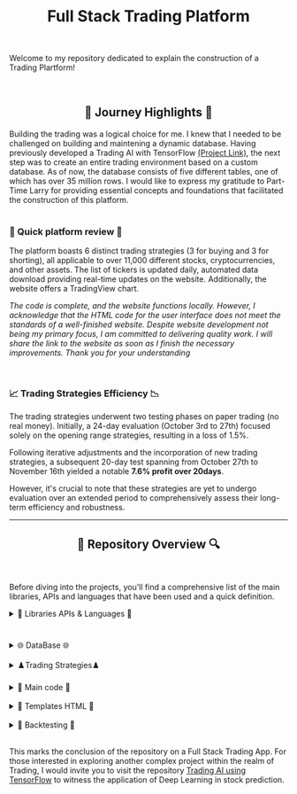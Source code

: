 <h1 align="center">Full Stack Trading Platform</h1>

<br>

Welcome to my repository dedicated to explain the construction of a Trading Plartform!

<br>

<h2 align="center">🌅 Journey Highlights 🌅</h2>
<p>
Building the trading was a logical choice for me. I knew that I needed to be challenged on building and maintening a dynamic database. Having previously developed a Trading AI with TensorFlow <a href="https://github.com/trystan-geoffre/Trading-AI-TensorFlow/tree/master">(Project Link)</a>, the next step was to create an entire trading environment based on a custom database. As of now, the database consists of five different tables, one of which has over 35 million rows.
  I would like to express my gratitude to Part-Time Larry for providing essential concepts and foundations that facilitated the construction of this platform.

<h1></h1>

<h3>💫 Quick platform review 💫 </h3>

The platform boasts 6 distinct trading strategies (3 for buying and 3 for shorting), all applicable to over 11,000 different stocks, cryptocurrencies, and other assets. The list of tickers is updated daily, automated data download providing real-time updates on the website. Additionally, the website offers a TradingView chart.

*The code is complete, and the website functions locally. However, I acknowledge that the HTML code for the user interface does not meet the standards of a well-finished website. Despite website development not being my primary focus, I am committed to delivering quality work. I will share the link to the website as soon as I finish the necessary improvements. Thank you for your understanding*

<br>

<h3>📈 Trading Strategies Efficiency 📉</h3>
The trading strategies underwent two testing phases on paper trading (no real money). Initially, a 24-day evaluation (October 3rd to 27th) focused solely on the opening range strategies, resulting in a loss of 1.5%. 

Following iterative adjustments and the incorporation of new trading strategies, a subsequent 20-day test spanning from October 27th to November 16th yielded a notable **7.6% profit over 20days**. 

However, it's crucial to note that these strategies are yet to undergo evaluation over an extended period to comprehensively assess their long-term efficiency and robustness.

---

<h2 align="center">🔎 Repository Overview 🔍</h2>

<br>

Before diving into the projects, you'll find a comprehensive list of the main libraries, APIs and languages that have been used and a quick definition.
</p>

<details>
  <h2 align="center"> 📖 Libraries APIs & Languages 📖 </h2>
  
  <summary> 📖 Libraries APIs & Languages 📖</summary> 
<p>

  <h3>Languages</h3>

<h4> Python: </h4>
Language used to structure the platform functionalities.

<h4> SQLite: </h4>
To create, maintain a 5GB database with 5 different tables and +35 millions rows.

<h4> HTML: </h4>
Used to create the Trading platform interface and website functionalities.

<h1></h1>
  
<h3>Python Libraries & APIs</h3>
  
<h4> SQLite3: </h4>
Python library that enables the use of SQLite within PythonLibrary permitting to use SQLite within python

<h4> Alpaca_trade_api: </h4>
Python API that allows the utilization of Alpaca's functions, enabling real-time market trading for free, with a focus on algorithmic trading strategies.

<h4> Ta-lib: </h4>
A technical analysis library in Python, providing tools and functions for analyzing financial markets and making informed trading decisions based on technical indicators.

<h4> Backtrader: </h4>
Python framework for developing and testing trading strategies, offering extensive functionality for backtesting and optimizing strategies before deploying them in live markets.

<h4> FastAPI (Jinja2Templates): </h4>
FastAPI is a modern, fast web framework for building APIs with Python, and Jinja2Templates is a template engine used for creating dynamic HTML templates in conjunction with FastAPI.

<h4> Uvicorn: </h4>Serves as a lightweight and efficient way to run asynchronous web applications written in Python. It provides a fast and scalable solution for deploying and managing web servers


<h4> Semantic-UI: </h4>
A user interface framework that utilizes HTML to create a responsive and visually appealing design for the trading platform.

<h4> Crontab: </h4>
A time-based job scheduler, used in this context to schedule and automate periodic tasks within the trading platform.

<h4> Yfinance (yahoo finance): </h4>
Python library that grants access to real-time financial data from Yahoo Finance, facilitating the retrieval of market information for various assets at no cost.

<h4> Trading View: </h4>
A platform that provides advanced charting tools and analysis for financial markets, often integrated into trading applications to offer users a comprehensive view of market data and trends.

</p>
  <br>
</details>

<h1></h1>

<details>
  <h2 align="center">🌐 DataBase 🌐</h2>
  
  <summary> 🌐 DataBase 🌐 </summary> 

  <p>
<h4>Setting Up the Database:</h4>
To initiate the database creation process, first, generate the database named "app.db" using SQLite3. Execute the command "sqlite3 app.db" in the terminal to establish the initial database file. This step lays the foundation for subsequent configurations.


<h4>Configuring Alpaca API, SQLite and Email:</h4>
Following the database creation, proceed to set up a configuration file named "config.py." Enter essential Alpaca API credentials (API_KEY, SECRET_KEY, BASE_URL), define the file location for "app.db" (DB_FILE), and provide email configuration details (EMAIL_ADDRESS, EMAIL_PASSWORD, EMAIL_HOST, EMAIL_PORT).

 
<h4>Database Initialization and Table Management:</h4>
Utilize the scripts in this repository to manage the database. Begin with the "create_db" script  <a href="https://github.com/trystan-geoffre/Full-Stack-Trading-App/blob/master2/create_db.py"> Code Link</a> to establish the five necessary tables. You also have drop_db <a href="https://github.com/trystan-geoffre/Full-Stack-Trading-App/blob/master2/drop_db.py"> Code Link</a> to drop all tables in app.db.


<h4>Populating Stock Information:</h4>
Execute the "populate_stocks.py" script <a href="https://github.com/trystan-geoffre/Full-Stack-Trading-App/blob/master2/populate_stocks.py"> Code Link</a> to populate the "stock" table with information for every stock, cryptocurrency, and asset available on Alpaca. The data includes the symbol/ticker, name, exchange, and a flag indicating whether shorting is permissible. Ensure that the data is successfully loaded using DB Browser for SQLite (or other), resulting in over 13,000 rows. To automatically add new stocks if there is any, create a <a href="https://crontab.guru">Crontab</a> code to run the script. I personally run it daily, after market closure.


<h4>Fetching Historical Stock Prices:</h4>
The "populate_prices" script <a href="https://github.com/trystan-geoffre/Full-Stack-Trading-App/blob/master2/populate_prices.py"> Code Link</a>. downloads data for all tickers in the "stock" table in the "stock_price" table, a process that may take some time due to the substantial volume of data.  Since some Alpaca functionalities are restricted or no longer free, Yahoo Finance is used as an alternative for obtaining free, extensive historical data.The script also addresses variations in ticker names, ensuring a match with Yahoo Finance or dropping unmatched tickers in "stock". After completion, the "stock" table is populated with over 11,000 tickers, the "stock_price" table featuring daily open, close, high, low, volume, and date information. Additionally, in "stock_price" the script calculates the Simple Moving Average (SMA) for 20 and 50 days and the Relative Strength Index (RSI) for 14 days using the Ta-lib analysis library.

  </p>
  <br>
</details>

<br>

<details>
  <h2 align="center"> ♟️ Trading Strategies ♟️ </h2>
  
  <summary>♟️Trading Strategies♟️</summary> 

  <p>
The helpers.py code sets the amount to invest in each trade. You are encouraged to modify this amount according to your preferences or requirements. <a href="https://github.com/trystan-geoffre/Full-Stack-Trading-App/blob/master2/helpers.py"> Code Link</a> 

<h4>Opening Range Breakdown:</h4>
This Python script is designed to automate the execution of a trading strategy, specifically the "opening range breakdown" strategy, using Alpaca API for real-time trading. The script connects to an SQLite database to retrieve stocks associated with the chosen strategy, then checks if the stock has already an order filled. For each stock, it downloads 15-minute interval historical data from Yahoo Finance, calculates the opening range, and determines if a breakdown has occurred after the opening range. If a breakout is detected and there is no existing filled order for the stock, a short order is placed on Alpaca with specified limit, take-profit, and stop-loss prices. The script logs messages for each action and is configured to run for a defined historical data range. <a href="https://github.com/trystan-geoffre/Full-Stack-Trading-App/blob/master2/opening_range_breakdown.py"> Code Link</a>

<h4>Opening Range Breakout:</h4>
The Opening Range Breakout code is similar to the Opening Range Breakdown, with the key difference being the calculation of a breakout. Also, in this context, the code is designed to execute a buy order with a trailing stop instead of a traditional stop-loss and take-profit approach. The trailing stop dynamically adjusts the stop price based on the stock's price movement, enhancing adaptability to market fluctuations. Additionally, the bracket order setup incorporates a limit price, offering control over the maximum price paid for the stock during the buy order execution <a href="https://github.com/trystan-geoffre/Full-Stack-Trading-App/blob/master2/opening_range_breakout.py"> Code Link</a>

<h4>Bollinger Bands Short:</h4>
This Python code is a trading script that utilizes the Alpaca API and Yahoo Finance to implement a Bollinger Bands strategy for a list of stocks. The script connects to a SQLite database, queries for stocks associated with the "bollinger_bands" strategy, and checks for existing orders. It then downloads historical price data, calculates Bollinger Bands, and executes a short order when specific trading conditions are met, incorporating limit prices, take-profit, and stop-loss parameters. The script is designed to automate trading decisions based on the Bollinger Bands indicator, providing a systematic approach to managing short positions in the stock market.<a href="https://github.com/trystan-geoffre/Full-Stack-Trading-App/blob/master2/bollinger_bands_short.py "> Code Link</a>

<h4>Bollinger Bands Long:</h4>
This Bollinger Bands Long code mirrors the Bollinger Bands Short, with the only difference being in the calculation of upward movement and the execution of a buy order instead of a short order.<a href="https://github.com/trystan-geoffre/Full-Stack-Trading-App/blob/master2/bollinger_bands_long.py"> Code Link</a>

To automatically execute the Bollinger Bands and Opening Range Breakout/Down strategies, I utilize Crontab. These scripts are scheduled to run every minute exclusively during the trading hours on trading days. This ensures that the strategies are consistently applied within the active market periods.

<h4>Daily Close:</h4>
This script is designed to automatically close all stock positions at the conclusion of the trading day. To automate its execution, you can implement a Crontab code. I typically schedule it to run 30 minutes before the market closes. The script begins by retrieving and canceling any active sell orders. Subsequently, it proceeds to close out all existing stock positions.
<a href="https://github.com/trystan-geoffre/Full-Stack-Trading-App/blob/master2/daily_close.py"> Code Link</a>
  </p>
  <br>
</details>

<br>

<details>
  <h2 align="center"> 🏹 Main code 🏹</h2>
  
  <summary> 🏹 Main code 🏹 </summary> 

  <p>
This Python code defines a FastAPI application that run through Uvicorn and serves as a web interface for stock trading strategies. It establishes routes for displaying a list of stocks with various filtering options based on financial indicators such as closing highs, closing lows, RSI overbought/sold, and SMA crossovers. The application also provides detailed views for individual stocks, strategies, and a summary of active orders. Users can apply strategies to specific stocks, view existing strategies, and monitor their trading orders through the web interface. The code utilizes SQLite for database management and Alpaca API for retrieving real-time financial data and managing trading orders. 

To launch the website locally, execute the command "uvicorn main:app --reload" in your terminal. You can access the website through the link provided in the following line of the console output: "INFO: Uvicorn running on http://****** (Press CTRL+C to quit)." <a href="https://github.com/trystan-geoffre/Full-Stack-Trading-App/blob/master2/main.py"> Code Link</a>

  </p>
  <br>
</details>

<br>

<details>
  <h2 align="center">🔰 Templates HTML (work in progress) 🔰</h2>
  
  <summary> 🔰 Templates HTML 🔰</summary> 

  <p>
<h4>Layout:</h4>
This HTML code defines a basic web page structure for a stocks-related application. It includes a navigation menu with links to the "Stocks," "Strategies," and "Order History" sections, and a "Logout" option on the right side. The content of the page is expected to be filled dynamically, allowing for flexible rendering based on specific sections or views. The page is styled using the Semantic UI library.<a href="https://github.com/trystan-geoffre/Full-Stack-Trading-App/blob/master2/templates%20html/layout.html"> Code Link</a>

<h4>Index:</h4>
This HTML template, extending a base layout, is designed for rendering a dynamic stock list page. It includes a form with a dropdown menu allowing users to filter stocks based on various criteria such as new closing highs/lows, RSI (Relative Strength Index) overbought/oversold, and positions relative to SMA (Simple Moving Average) values. The template displays a table with stock details, including symbol, name, price, RSI 14, SMA 20, and SMA 50, dynamically populated with data fetched from the server. The table entries link to individual stock detail pages. <a href="https://github.com/trystan-geoffre/Full-Stack-Trading-App/blob/master2/templates%20html/index.html"> Code Link</a>

<h4>Stock detail:</h4>
This HTML template, extending a base layout, is designed for rendering individual stock detail pages. It includes a heading displaying the stock's name and symbol, a TradingView widget for visualizing stock data, a form allowing users to apply trading strategies to the stock, and a table displaying historical price information. The TradingView widget dynamically fetches and displays real-time stock data, and the form enables users to apply various strategies to the selected stock. The historical price table presents key data such as open, high, low, close, and volume for each date. 
<a href="https://github.com/trystan-geoffre/Full-Stack-Trading-App/blob/master2/templates%20html/stock_detail.html"> Code Link</a>

<h4>Strategies:</h4>
This HTML template, extending a base layout, is designed for rendering a page that displays a list of available trading strategies. It includes a heading "Strategies" and a table with each row representing a strategy. Each strategy is a clickable link leading to a detailed view of that specific strategy.
<a href="https://github.com/trystan-geoffre/Full-Stack-Trading-App/blob/master2/templates%20html/strategies.html"> Code Link</a>

<h4>Strategy:</h4>
This HTML template, extending a base layout, is designed for rendering a page that displays a list of stocks associated with a specific trading strategy. It includes a heading that navigates back to the main stocks page, indicating the selected strategy's name. The table below lists each stock's symbol and name.
<a href="https://github.com/trystan-geoffre/Full-Stack-Trading-App/blob/master2/templates%20html/strategy.html"> Code Link</a>

<h4>Orders:</h4>
This HTML template, extending a base layout, is designed for rendering a page that displays a list of trading orders. It includes a heading "Orders" and a table with each row representing an order. The table provides details such as the order creation timestamp, side (buy/sell), quantity, symbol, filled price, and order status. 
<a href="https://github.com/trystan-geoffre/Full-Stack-Trading-App/blob/master2/templates%20html/orders.html"> Code Link</a>
  </p>
  <br>
</details>

<br>

<details>
  <h2 align="center">🎯 Backtesting 🎯</h2>
  
  <summary> 🎯 Backtesting 🎯</summary> 

  <p>
You can find the Stocks' tickers I have used for the Backtesting in minute_stocks.csv  <a href="https://github.com/trystan-geoffre/Full-Stack-Trading-App/blob/master2/minute_stocks.csv"> Code Link</a>

<h4>Populate Minute Data:</h4>
This Python script imports necessary libraries and connects to an SQLite database. It reads stock symbols from a CSV file, retrieves historical minute-level price data using Yahoo Finance API for each stock, and inserts the data into the database. The script iterates through a specified date range, resamples the data to 1-minute intervals, and handles missing values.<a href="https://github.com/trystan-geoffre/Full-Stack-Trading-App/blob/master2/populate_minute_data.py"> Code Link</a>

<h4>Backtesting:</h4>
  The provided Python code leverages the Backtrader library for backtesting the trading strategy Opening Range Breakout. The script iterates over distinct stocks, initializes the backtesting engine, fetches minute-level price data from a SQLite database, and executes the backtest using the defined strategy. The results are printed, and a plot is generated for visual analysis. This approach allows for evaluating the strategy's performance across different stocks, providing insights into its effectiveness in various market conditions.
<a href="https://github.com/trystan-geoffre/Full-Stack-Trading-App/blob/master2/backtest.py"> Code Link</a>
  </p>
  <br>
</details>

<br>

This marks the conclusion of the repository on a Full Stack Trading App. For those interested in exploring another complex project within the realm of Trading, I would invite you to visit the repository <a href="https://github.com/trystan-geoffre/Trading-AI-TensorFlow/tree/master"> Trading AI using TensorFlow</a> to witness the application of Deep Learning in stock prediction.
